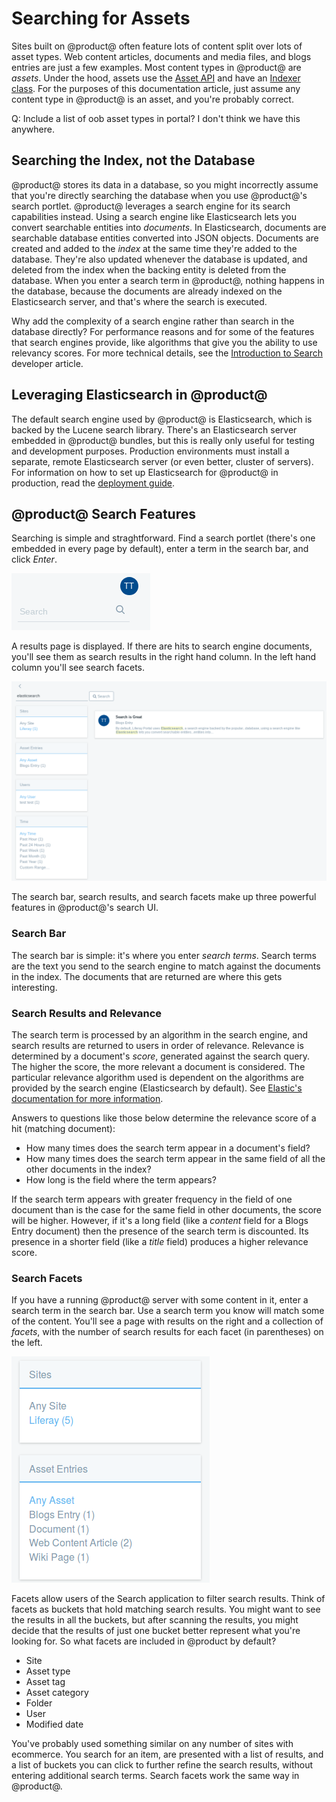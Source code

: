 # Searching for Assets

Sites built on @product@ often feature lots of content split over lots of asset
types. Web content articles, documents and media files, and blogs entries are
just a few examples. Most content types in @product@ are *assets*. Under the hood,
assets use the [Asset
API](/develop/tutorials/-/knowledge_base/7-0/asset-framework) and have an
[Indexer
class](/develop/tutorials/-/knowledge_base/7-0/introduction-to-liferay-search#indexersdefined).
For the purposes of this documentation article, just assume any content type in
@product@ is an asset, and you're probably correct.

Q: Include a list of oob asset types in portal? I don't think we have this
anywhere.

## Searching the Index, not the Database

@product@ stores its data in a database, so you might incorrectly assume that
you're directly searching the database when you use @product@'s search portlet.
@product@ leverages a search engine for its search capabilities instead. Using a
search engine like Elasticsearch lets you convert searchable entities into
*documents*. In Elasticsearch, documents are searchable database entities
converted into JSON objects. Documents are created and added to the *index* at
the same time they're added to the database. They're also updated whenever the
database is updated, and deleted from the index when the backing entity is
deleted from the database. When you enter a search term in @product@, nothing
happens in the database, because the documents are already indexed on the
Elasticsearch server, and that's where the search is executed.

Why add the complexity of a search engine rather than search in the database
directly? For performance reasons and for some of the features that search
engines provide, like algorithms that give you the ability to use relevancy
scores. For more technical details, see the
[Introduction to
Search](/develop/tutorials/-/knowledge_base/7-0/introduction-to-liferay-search)
developer article.

## Leveraging Elasticsearch in @product@

The default search engine used by @product@ is Elasticsearch, which is backed by
the Lucene search library. There's an Elasticsearch server embedded in @product@
bundles, but this is really only useful for testing and development purposes.
Production environments must install a separate, remote Elasticsearch server (or
even better, cluster of servers). For information on how to set up Elasticsearch
for @product@ in production, read the [deployment
guide](/discover/deployment/-/knowledge_base/7-0/installing-a-search-engine).

## @product@ Search Features

Searching is simple and straghtforward. Find a search portlet (there's one
embedded in every page by default), enter a term in the search bar, and click
*Enter*.

![Figure x: There's a search bar embedded on all @product@ pages by default.](../../images/search-bar.png)

A results page is displayed. If there are hits to search engine documents,
you'll see them as search results in the right hand column. In the left hand
column you'll see search facets.

![Figure x: There's a search bar embedded on all @product@ pages by default.](../../images/search-results.png)

The search bar, search results, and search facets make up three powerful
features in @product@'s search UI.

### Search Bar

The search bar is simple: it's where you enter *search terms*. Search terms are
the text you send to the search engine to match against the documents in the
index. The documents that are returned are where this gets interesting.

### Search Results and Relevance

The search term is processed by an algorithm in the search engine, and search
results are returned to users in order of relevance. Relevance is determined by
a document's *score*, generated against the search query. The higher the score,
the more relevant a document is considered. The particular relevance algorithm
used is dependent on the algorithms are provided by the search engine
(Elasticsearch by default). See [Elastic's documentation for more
information](https://www.elastic.co/guide/en/elasticsearch/guide/current/relevance-intro.html#relevance-intro).

Answers to questions like those below determine the relevance score of a hit
(matching document): 

- How many times does the search term appear in a document's field?
- How many times does the search term appear in the same field of all the other
  documents in the index?
- How long is the field where the term appears?

If the search term appears with greater frequency in the field of one document
than is the case for the same field in other documents, the score will be
higher. However, if it's a long field (like a *content* field for a Blogs Entry
document) then the presence of the search term is discounted. Its presence in a
shorter field (like a *title* field) produces a higher relevance score.

### Search Facets

If you have a running @product@ server with some content in it, enter a search
term in the search bar. Use a search term you know will match some of the
content. You'll see a page with results on the right and a collection of
*facets*, with the number of search results for each facet (in parentheses) on
the left. 

![Figure 1: *Sites* and *Asset Entries* are two of the facet sets you'll encounter. They let you drill down to results that contain the search terms you entered.](../../images/search-faceted-search.png)

Facets allow users of the Search application to filter search results. Think of
facets as buckets that hold matching search results. You might want to see the
results in all the buckets, but after scanning the results, you might decide
that the results of just one bucket better represent what you're looking for. So
what facets are included in @product by default?

- Site
- Asset type
- Asset tag
- Asset category
- Folder
- User
- Modified date

You've probably used something similar on any number of sites with ecommerce.
You search for an item, are presented with a list of results, and a list of
buckets you can click to further refine the search results, without entering
additional search terms. Search facets work the same way in @product@.

